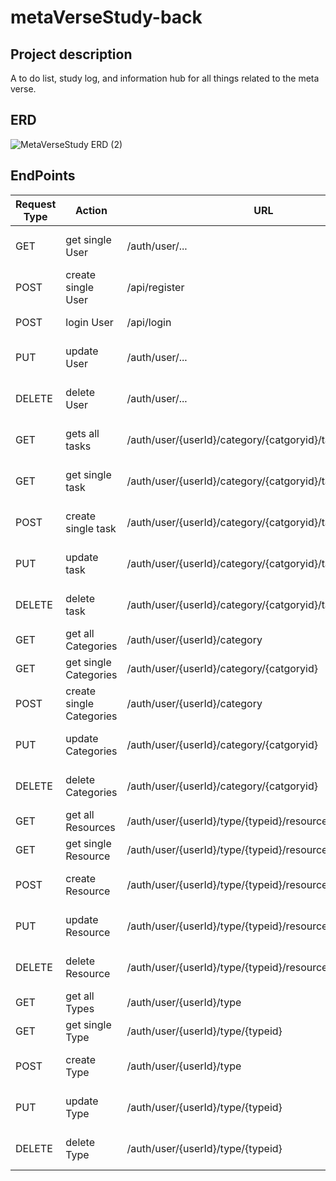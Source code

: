 # metaVerseStudy-back

## Project description

A to do list, study log, and information hub for all things related to the meta verse.

## ERD
![MetaVerseStudy ERD (2)](https://user-images.githubusercontent.com/72534273/151252285-f1439bc5-3395-44c4-8f9a-c94cf3aa36d4.png)

## EndPoints

Request Type	|Action	|URL	|Request Body	|Request Header	|Access
------------ |------------ | ------------- | ------------- | ------------- | -------------
|GET	|get single User	|/auth/user/...	|None	|Authorization Bearer TOKEN	|PRIVATE
|POST	|create single User	|/api/register	|User Details	|None	|PUBLIC
|POST	|login User	|/api/login	|User login Info	|None	|PUBLIC
|PUT	|update User	|/auth/user/...	|User Details	|Authorization Bearer TOKEN	|PRIVATE
|DELETE	|delete User	|/auth/user/...	|None	|Authorization Bearer TOKEN	|PRIVATE
|GET	|gets all tasks	|/auth/user/{userId}/category/{catgoryid}/tasks	|None	|Authorization Bearer TOKEN	|PRIVATE
GET	|get single task	|/auth/user/{userId}/category/{catgoryid}/tasks/(tasks1}	|None	|Authorization Bearer TOKEN	|PRIVATE
|POST	|create single task	|/auth/user/{userId}/category/{catgoryid}/tasks	|Task info	|Authorization Bearer TOKEN	|PRIVATE
|PUT	|update task	|/auth/user/{userId}/category/{catgoryid}/tasks/(tasks1}	|Task info	|Authorization Bearer TOKEN	|PRIVATE
|DELETE	|delete task	|/auth/user/{userId}/category/{catgoryid}/tasks/(tasks1}	|None	|Authorization Bearer TOKEN	|PRIVATE
|GET	|get all Categories	|/auth/user/{userId}/category	|None	|None	|PUBLIC
|GET	|get single Categories	|/auth/user/{userId}/category/{catgoryid}	|None	|None	|PUBLIC
|POST	|create single Categories	|/auth/user/{userId}/category	|Podcast info	|None	|ADMIN
|PUT	|update Categories	|/auth/user/{userId}/category/{catgoryid}	|Podcast info	|Authorization Bearer TOKEN	|ADMIN
|DELETE	|delete Categories	|/auth/user/{userId}/category/{catgoryid}	|None	|Authorization Bearer TOKEN	|ADMIN
|GET	|get all Resources	|/auth/user/{userId}/type/{typeid}/resources	|None	|None	|PUBLIC
|GET	|get single Resource	|/auth/user/{userId}/type/{typeid}/resources/{resourcesid}	|None	|None	|PUBLIC
|POST	|create  Resource	|/auth/user/{userId}/type/{typeid}/resources	|Resource info	|Authorization Bearer TOKEN	|ADMIN
|PUT	|update Resource	|/auth/user/{userId}/type/{typeid}/resources/{resourcesid}	|Resource info	|Authorization Bearer TOKEN	|ADMIN
|DELETE	|delete Resource	|/auth/user/{userId}/type/{typeid}/resources/{resourcesid}	|None	|Authorization Bearer TOKEN	|ADMIN
|GET	|get all Types	|/auth/user/{userId}/type	|None	|None	|PUBLIC
|GET	|get single Type	|/auth/user/{userId}/type/{typeid}	|None	|None	|PUBLIC
|POST	|create Type	|/auth/user/{userId}/type	|Type info	|Authorization Bearer TOKEN	|ADMIN
|PUT	|update Type	|/auth/user/{userId}/type/{typeid}	|Type info	|Authorization Bearer TOKEN	|ADMIN
|DELETE	|delete Type	|/auth/user/{userId}/type/{typeid}	|None	|Authorization Bearer TOKEN	|ADMIN
